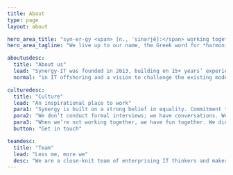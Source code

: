 ```yaml
---
title: About
type: page
layout: about

hero_area_title: "syn·er·gy <span> [n., ˈsinərjē]:</span> working together"
hero_area_tagline: "We live up to our name, the Greek word for *harmonious cooperation*"

aboutusdesc:
  title: "About us"
  lead: "Synergy-IT was founded in 2013, building on 15+ years’ experience "
  normal: "in IT offshoring and a vision to challenge the existing models of global collaboration. The result is a uniquely creative and collaborative company that helps drive innovation, growth, and competitive advantage for its clients."

culturedesc:
  title: "Culture"
  lead: "An inspirational place to work"
  para1: "Synergy is built on a strong belief in equality. Commitment to this value permeates everything we do: our processes, customers engagements, product seeding—and how we find and nurture talent and work together as a team."
  para2: "We don’t conduct formal interviews; we have conversations. We have decision makers, but no formal hierarchy. Everyone is heard, everyone is expected to contribute. We have tried-and-true processes, not rigid rules; we want people who think for themselves and on behalf of clients."
  para3: "When we’re not working together, we have fun together. We dine, we hike, we stage table tennis tournaments. If this sounds like an environment you would thrive in, we want to hear from you."  
  button: "Get in touch"

teamdesc:
  title: "Team"
  lead: "Less me, more we"
  desc: "We are a close-knit team of enterprising IT thinkers and makers with a diverse range of skills, backgrounds, and specialties. As different as we are, we share a belief in collaboration and an appetite for taking initiative. Get to know us a bit better and feel free to connect:"
---
```


